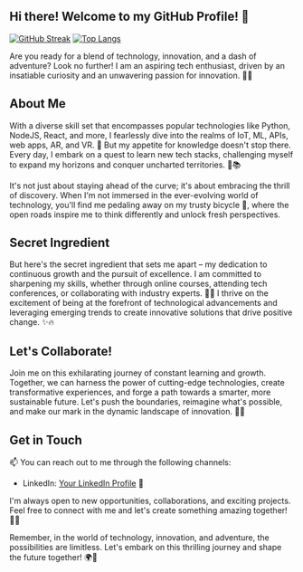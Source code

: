 ## Hi there! Welcome to my GitHub Profile! 👋

[![GitHub Streak](http://github-readme-streak-stats.herokuapp.com?user=captraj&theme=dark&background=000000)](https://git.io/streak-stats)
[![Top Langs](https://github-readme-stats.vercel.app/api/top-langs/?username=captraj&layout=compact&theme=vision-friendly-dark)](https://github.com/anuraghazra/github-readme-stats)


Are you ready for a blend of technology, innovation, and a dash of adventure? Look no further! I am an aspiring tech enthusiast, driven by an insatiable curiosity and an unwavering passion for innovation. 🚀💡

## About Me
With a diverse skill set that encompasses popular technologies like Python, NodeJS, React, and more, I fearlessly dive into the realms of IoT, ML, APIs, web apps, AR, and VR. 🌟 But my appetite for knowledge doesn't stop there. Every day, I embark on a quest to learn new tech stacks, challenging myself to expand my horizons and conquer uncharted territories. 🚀📚

It's not just about staying ahead of the curve; it's about embracing the thrill of discovery. When I'm not immersed in the ever-evolving world of technology, you'll find me pedaling away on my trusty bicycle 🚴, where the open roads inspire me to think differently and unlock fresh perspectives. 

## Secret Ingredient
But here's the secret ingredient that sets me apart – my dedication to continuous growth and the pursuit of excellence. I am committed to sharpening my skills, whether through online courses, attending tech conferences, or collaborating with industry experts. 🌱🚀 I thrive on the excitement of being at the forefront of technological advancements and leveraging emerging trends to create innovative solutions that drive positive change. ✨🔥

## Let's Collaborate!
Join me on this exhilarating journey of constant learning and growth. Together, we can harness the power of cutting-edge technologies, create transformative experiences, and forge a path towards a smarter, more sustainable future. Let's push the boundaries, reimagine what's possible, and make our mark in the dynamic landscape of innovation. 🚀💪

## Get in Touch
📫 You can reach out to me through the following channels:
- LinkedIn: [Your LinkedIn Profile](https://www.linkedin.com/in/biswaraj-choudhury/) 💼

I'm always open to new opportunities, collaborations, and exciting projects. Feel free to connect with me and let's create something amazing together! 🤝🌟

Remember, in the world of technology, innovation, and adventure, the possibilities are limitless. Let's embark on this thrilling journey and shape the future together! 🌍🚀

